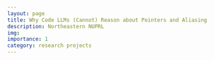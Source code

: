 ```yaml
---
layout: page
title: Why Code LLMs (Cannot) Reason about Pointers and Aliasing
description: Northeastern NUPRL
img:
importance: 1
category: research projects
---
```

